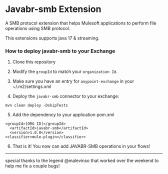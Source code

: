 # Javabr-smb Extension

A SMB protocol extension that helps Mulesoft applications to perform file operations using SMB protocol.

This extensions supports java 17 & streaming.

### How to deploy javabr-smb to your Exchange

1. Clone this repository

2. Modify the `groupId` to match your `organization Id`.

3. Make sure you have an entry for `anypoint-exchange` in your ~/.m2/settings.xml

4. Deploy the `javabr-smb` connector to your exchange:

```
mvn clean deploy -DskipTests
```

5. Add the dependency to your application pom.xml

```
<groupId>[ORG ID]</groupId>
  <artifactId>javabr-smb</artifactId>
  <version>1.0.0</version>
<classifier>mule-plugin</classifier>
```

6. That is it! You now can add JAVABR-SMB operations in your flows!


-----
special thanks to the legend @malevinso that worked over the weekend to help me fix a couple bugs!
